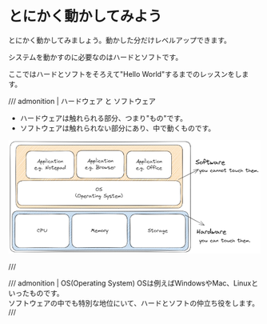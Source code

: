 # とにかく動かしてみよう

とにかく動かしてみましょう。動かした分だけレベルアップできます。

システムを動かすのに必要なのはハードとソフトです。

ここではハードとソフトをそろえて"Hello World"するまでのレッスンをします。

/// admonition | ハードウェア と ソフトウェア

- ハードウェアは触れられる部分、つまり"もの"です。
- ソフトウェアは触れられない部分にあり、中で動くものです。

![pc-hardware-software](pc-hardware-software.png)

///

/// admonition | OS(Operating System)
OSは例えばWindowsやMac、Linuxといったものです。  
ソフトウェアの中でも特別な地位にいて、ハードとソフトの仲立ち役をします。  
///
